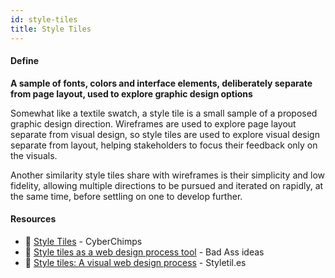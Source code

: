 ```yaml
---
id: style-tiles
title: Style Tiles
---
```


<!-- [![docs-source](https://img.shields.io/badge/SRC-UX%20Companion-blue)](https://play.google.com/store/apps/details?id=com.cyberduck.uxcompanion) -->

#### Define

**A sample of fonts, colors and interface elements, deliberately separate from page layout, used to explore graphic design options**

Somewhat like a textile swatch, a style tile is a small sample of a proposed graphic design direction. Wireframes are used to explore page layout separate from visual design, so style tiles are used to explore visual design separate from layout, helping stakeholders to focus their feedback only on the visuals.

Another similarity style tiles share with wireframes is their simplicity and low fidelity, allowing multiple directions to be pursued and iterated on rapidly, at the same time, before settling on one to develop further. 

#### Resources

* 📃 [Style Tiles](https://cyberchimps.com/style-tiles/) - CyberChimps
* 📃 [Style tiles as a web design process tool](http://badassideas.com/style-tiles-as-a-web-design-process-tool/) - Bad Ass ideas
* 📃 [Style tiles: A visual web design process](http://styletil.es/) - Styletil.es